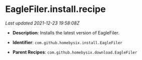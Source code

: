 # EagleFiler.install.recipe

_Last updated 2021-12-23 19:58:08Z_

- **Description**: Installs the latest version of EagleFiler.

- **Identifier**: `com.github.homebysix.install.EagleFiler`

- **Parent Recipes**: `com.github.homebysix.download.EagleFiler`